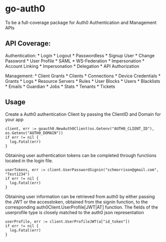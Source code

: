 # go-auth0
To be a full-coverage package for Auth0 Authentication and Management APIs

## API Coverage:

  Authentication:
    * Login
    * Logout
    * Passwordless
    * Signup User
    * Change Password
    * User Profile
    * SAML
    * WS-Federation
    * Impersonation
    * Account Linking
    * Impersonation
    * Delegation
    * API Authorization

  Management:
    * Client Grants
    * Clients
    * Connections
    * Device Credentials
    * Grants
    * Logs
    * Resource Servers
    * Rules
    * User Blocks
    * Users
    * Blacklists
    * Emails
    * Guardian
    * Jobs
    * Stats
    * Tenants
    * Tickets

## Usage

Create a Auth0 authentication Client by passing the ClientID and Domain for your app
```
client, err := goauth0.NewAuth0Client(os.Getenv("AUTH0_CLIENT_ID"), os.Getenv("AUTH0_DOMAIN"))
if err != nil {
  log.Fatal(err)
}
```

Obtaining user authentication tokens can be completed through functions located in
the login file.
```
userTokens, err := client.UserPasswordSignin("schmorrison@gmail.com", "Test1234")
if err != nil {
  log.Fatal(err)
}
```

Obtaining user information can be retrieved from auth0 by either passing the JWT or the accesstoken,
obtained from the signin function, to the corresponding auth0Client.UserProfile[JWT|AT] function.
The fields of the userprofile type is closely matched to the auth0 json representation
```
userProfile, err := client.UserProfileJWT(a["id_token"])
if err != nil {
  log.Fatal(err)
}
```
